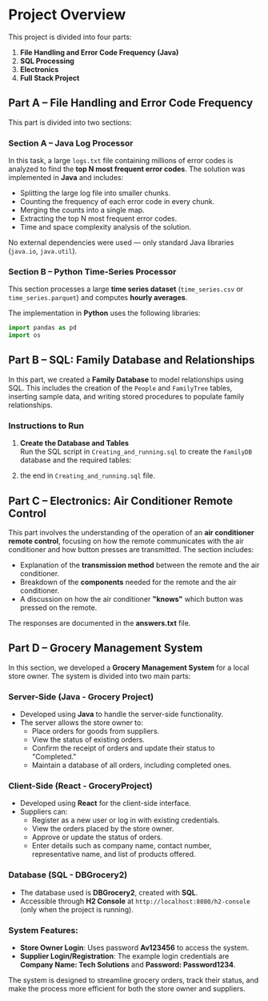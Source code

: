 # Project Overview

This project is divided into four parts:

1. **File Handling and Error Code Frequency (Java)**
2. **SQL Processing**
3. **Electronics**
4. **Full Stack Project**

## Part A – File Handling and Error Code Frequency

This part is divided into two sections:

### Section A – Java Log Processor

In this task, a large `logs.txt` file containing millions of error codes is analyzed to find the **top N most frequent error codes**. The solution was implemented in **Java** and includes:

- Splitting the large log file into smaller chunks.
- Counting the frequency of each error code in every chunk.
- Merging the counts into a single map.
- Extracting the top N most frequent error codes.
- Time and space complexity analysis of the solution.

No external dependencies were used — only standard Java libraries (`java.io`, `java.util`).

### Section B – Python Time-Series Processor

This section processes a large **time series dataset** (`time_series.csv` or `time_series.parquet`) and computes **hourly averages**.

The implementation in **Python** uses the following libraries:

```python
import pandas as pd
import os
```

## Part B – SQL: Family Database and Relationships

In this part, we created a **Family Database** to model relationships using SQL. This includes the creation of the `People` and `FamilyTree` tables, inserting sample data, and writing stored procedures to populate family relationships.

### Instructions to Run

1. **Create the Database and Tables**  
   Run the SQL script in `Creating_and_running.sql` to create the `FamilyDB` database and the required tables:

2. the end in   `Creating_and_running.sql` file.


## Part C – Electronics: Air Conditioner Remote Control

This part involves the understanding of the operation of an **air conditioner remote control**, focusing on how the remote communicates with the air conditioner and how button presses are transmitted. The section includes:

- Explanation of the **transmission method** between the remote and the air conditioner.
- Breakdown of the **components** needed for the remote and the air conditioner.
- A discussion on how the air conditioner **"knows"** which button was pressed on the remote.

The responses are documented in the **answers.txt** file.


## Part D – Grocery Management System

In this section, we developed a **Grocery Management System** for a local store owner. The system is divided into two main parts:

### Server-Side (Java - Grocery Project)
- Developed using **Java** to handle the server-side functionality.
- The server allows the store owner to:
  - Place orders for goods from suppliers.
  - View the status of existing orders.
  - Confirm the receipt of orders and update their status to "Completed."
  - Maintain a database of all orders, including completed ones.

### Client-Side (React - GroceryProject)
- Developed using **React** for the client-side interface.
- Suppliers can:
  - Register as a new user or log in with existing credentials.
  - View the orders placed by the store owner.
  - Approve or update the status of orders.
  - Enter details such as company name, contact number, representative name, and list of products offered.

### Database (SQL - DBGrocery2)
- The database used is **DBGrocery2**, created with **SQL**.
- Accessible through **H2 Console** at `http://localhost:8080/h2-console` (only when the project is running).

### System Features:
- **Store Owner Login**: Uses password **Av123456** to access the system.
- **Supplier Login/Registration**: The example login credentials are **Company Name: Tech Solutions** and **Password: Password1234**.

The system is designed to streamline grocery orders, track their status, and make the process more efficient for both the store owner and suppliers.
